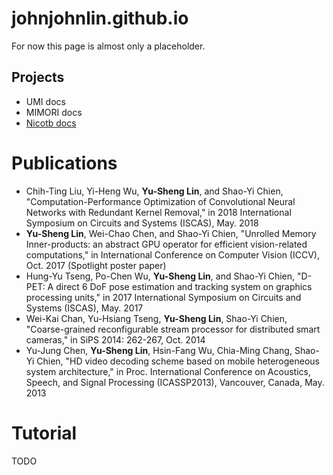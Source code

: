 # johnjohnlin.github.io
For now this page is almost only a placeholder.

## Projects

* UMI docs
* MIMORI docs
* [Nicotb docs](https://johnjohnlin.github.io/nicotb/)

# Publications

* Chih-Ting Liu, Yi-Heng Wu, **Yu-Sheng Lin**, and Shao-Yi Chien, "Computation-Performance Optimization of Convolutional Neural Networks with Redundant Kernel Removal," in 2018 International Symposium on Circuits and Systems (ISCAS), May. 2018
* **Yu-Sheng Lin**, Wei-Chao Chen, and Shao-Yi Chien, "Unrolled Memory Inner-products: an abstract GPU operator for efficient vision-related computations," in International Conference on Computer Vision (ICCV), Oct. 2017 (Spotlight poster paper)
* Hung-Yu Tseng, Po-Chen Wu, **Yu-Sheng Lin**, and Shao-Yi Chien, "D-PET: A direct 6 DoF pose estimation and tracking system on graphics processing units," in 2017 International Symposium on Circuits and Systems (ISCAS), May. 2017
* Wei-Kai Chan, Yu-Hsiang Tseng, **Yu-Sheng Lin**, Shao-Yi Chien, "Coarse-grained reconfigurable stream processor for distributed smart cameras," in SiPS 2014: 262-267, Oct. 2014
* Yu-Jung Chen, **Yu-Sheng Lin**, Hsin-Fang Wu, Chia-Ming Chang, Shao-Yi Chien, "HD video decoding scheme based on mobile heterogeneous system architecture," in Proc. International Conference on Acoustics, Speech, and Signal Processing (ICASSP2013), Vancouver, Canada, May. 2013

# Tutorial

TODO
